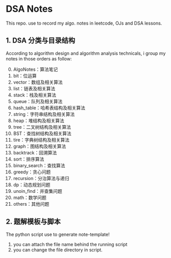 # DSA Notes

This repo. use to record my algo. notes in leetcode, OJs and DSA lessons.

## 1. DSA 分类与目录结构

According to algorithm design and algorithm analysis technicals, i group my notes in those orders as follow:

0. AlgoNotes：算法笔记
1. bit：位运算
2. vector：数组及相关算法
3. list：链表及相关算法
4. stack：栈及相关算法
5. queue：队列及相关算法
6. hash_table：哈希表结构及相关算法
7. string：字符串结构及相关算法
8. heap：堆结构及相关算法
9. tree：二叉树结构及相关算法
10. BST：查找树结构及相关算法
11. tire：字典树结构及相关算法
12. graph：图结构及相关算法
13. backtrack：回溯算法
14. sort：排序算法
15. binary_search：查找算法
16. greedy：贪心问题
17. recursion：分治算法与递归
18. dp：动态规划问题
19. unoin_find：并查集问题
20. math：数学问题
21. others：其他问题

## 2. 题解模板与脚本

The python script use to generate note-template!

1. you can attach the file name behind the running script
2. you can change the file directory in script.
